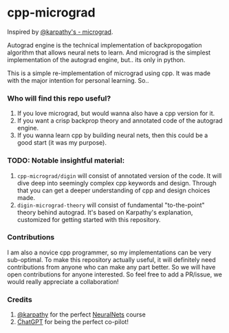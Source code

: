 # cpp-micrograd
Inspired by [@karpathy's - micrograd](https://github.com/karpathy/micrograd).

Autograd engine is the technical implementation of backpropogation algorithm that allows neural nets to learn.
And micrograd is the simplest implementation of the autograd engine, but.. its only in python.

This is a simple re-implementation of micrograd using cpp.
It was made with the major intention for personal learning. So..

### Who will find this repo useful?
1. If you love micrograd, but would wanna also have a cpp version for it.
2. If you want a crisp backprop theory and annotated code of the autograd engine. 
3. If you wanna learn cpp by building neural nets, then this could be a good start (it was my purpose).

### TODO: Notable insightful material:
1. `cpp-micrograd/digin` will consist of annotated version of the code. It will dive deep into seemingly complex cpp keywords and design. Through that you can get a deeper understanding of cpp and design choices made.
2. `digin-micrograd-theory` will consist of fundamental "to-the-point" theory behind autograd. It's based on Karpathy's explanation, customized for getting started with this repository.

### Contributions
I am also a novice cpp programmer, so my implementations can be very sub-optimal.
To make this repository actually useful, it will definitely need contributions from anyone who can make any part better.
So we will have open contributions for anyone interested.
So feel free to add a PR/issue, we would really appreciate a collaboration! 

### Credits
1. [@karpathy](https://github.com/karpathy) for the perfect [NeuralNets](https://www.youtube.com/watch?v=VMj-3S1tku0&list=PLAqhIrjkxbuWI23v9cThsA9GvCAUhRvKZ) course
2. [ChatGPT](https://chat.openai.com/) for being the perfect co-pilot!